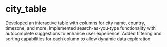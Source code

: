 # city_table
Developed an interactive table with columns for city name, country, timezone, and more. Implemented search-as-you-type functionality with autocomplete suggestions to enhance user experience. Added filtering and sorting capabilities for each column to allow dynamic data exploration.
